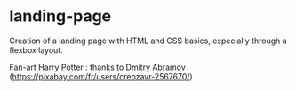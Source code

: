 # landing-page

Creation of a landing page with HTML and CSS basics, especially through a flexbox layout.

Fan-art Harry Potter : thanks to Dmitry Abramov (https://pixabay.com/fr/users/creozavr-2567670/)